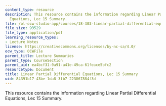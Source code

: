 ```yaml
---
content_type: resource
description: This resource contains the information regarding Linear Partial Differential
  Equations, Lec 15 Summary.
file: /ol-ocw-studio-app/courses/18-303-linear-partial-differential-equations-analysis-and-numerics-fall-2014/84391b1743be1da83fb7223867884f3d_MIT18_303F14_Lecture15.pdf
file_size: 93529
file_type: application/pdf
learning_resource_types:
- Lecture Notes
license: https://creativecommons.org/licenses/by-nc-sa/4.0/
ocw_type: OCWFile
parent_title: Lecture Summaries
parent_type: CourseSection
parent_uid: ea4bcf31-0a91-a41e-49ca-61feace5bfc2
resourcetype: Document
title: Linear Partial Differential Equations, Lec 15 Summary
uid: 84391b17-43be-1da8-3fb7-223867884f3d
---
```

This resource contains the information regarding Linear Partial Differential Equations, Lec 15 Summary.
